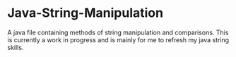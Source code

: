 # Java-String-Manipulation
A java file containing methods of string manipulation and comparisons.
This is currently a work in progress and is mainly for me to refresh my java string skills.
